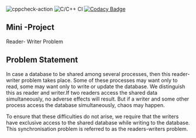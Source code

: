 ![cppcheck-action](https://github.com/99002438/Linux-and-OS-Programming/workflows/cppcheck-action/badge.svg?branch=master)
![C/C++ CI](https://github.com/99002438/Linux-and-OS-Programming/workflows/C/C++%20CI/badge.svg?branch=master)
[![Codacy Badge](https://api.codacy.com/project/badge/Grade/d6d4b931311e42768db3580e6e05a5aa)](https://app.codacy.com/manual/99002438/Linux-and-OS-Programming?utm_source=github.com&utm_medium=referral&utm_content=99002438/Linux-and-OS-Programming&utm_campaign=Badge_Grade_Settings)

## Mini -Project

Reader- Writer Problem

## Problem Statement

In case a database to be shared among several processes, then this reader-writer problem takes place. Some of these processes may want only to read, some may want only to write or update the database. We distinguish this as reader and writer.If two readers access the shared data simultaneously, no adverse effects will result.
But if a writer and some other process access the database simultaneously, chaos may happen.

To ensure that these difficulties do not arise, we require that the writers have exclusive access to the shared database while writing to the database. This synchronisation problem is referred to as the readers-writers problem.
